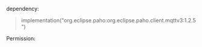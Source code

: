 dependency:

 > implementation("org.eclipse.paho:org.eclipse.paho.client.mqttv3:1.2.5")

Permission:

  >  <uses-permission android:name="android.permission.INTERNET" />
  >  <uses-permission android:name="android.permission.WAKE_LOCK" />
  > <uses-permission android:name="android.permission.ACCESS_NETWORK_STATE" />
